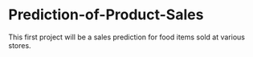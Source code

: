 # Prediction-of-Product-Sales
This first project will be a sales prediction for food items sold at various stores. 
